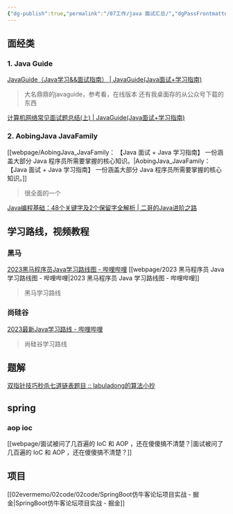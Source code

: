 ```yaml
---
{"dg-publish":true,"permalink":"/07工作/java 面试汇总/","dgPassFrontmatter":true}
---
```


## 面经类

### 1. Java Guide

[JavaGuide（Java学习&&面试指南） | JavaGuide(Java面试+学习指南)](https://javaguide.cn/home.html)

> 大名鼎鼎的javaguide，参考看，在线版本
> 还有我桌面存的从公众号下载的东西


[计算机网络常见面试题总结(上) | JavaGuide(Java面试+学习指南)](https://javaguide.cn/cs-basics/network/other-network-questions.html)

### 2. AobingJava JavaFamily



[[webpage/AobingJava_JavaFamily： 【Java 面试 + Java 学习指南】 一份涵盖大部分 Java 程序员所需要掌握的核心知识。\|AobingJava_JavaFamily： 【Java 面试 + Java 学习指南】 一份涵盖大部分 Java 程序员所需要掌握的核心知识。]]

> 很全面的一个

[Java编程基础：48个关键字及2个保留字全解析 | 二哥的Java进阶之路](https://javabetter.cn/basic-extra-meal/48-keywords.html)

## 学习路线，视频教程

### 黑马
[2023黑马程序员Java学习路线图 - 哔哩哔哩](https://www.bilibili.com/read/cv9965357)
[[webpage/2023 黑马程序员 Java 学习路线图 - 哔哩哔哩\|2023 黑马程序员 Java 学习路线图 - 哔哩哔哩]]

> 黑马学习路线


### 尚硅谷

[2023最新Java学习路线 - 哔哩哔哩](https://www.bilibili.com/read/cv5216534)


> 尚硅谷学习路线




## 题解


[双指针技巧秒杀七道链表题目 :: labuladong的算法小抄](https://labuladong.gitee.io/algo/di-yi-zhan-da78c/shou-ba-sh-8f30d/shuang-zhi-0f7cc/)



## spring 


### aop ioc


[[webpage/面试被问了几百遍的 IoC 和 AOP ，还在傻傻搞不清楚？\|面试被问了几百遍的 IoC 和 AOP ，还在傻傻搞不清楚？]]





## 项目


[[02evermemo/02code/02code/SpringBoot仿牛客论坛项目实战 - 掘金\|SpringBoot仿牛客论坛项目实战 - 掘金]]




